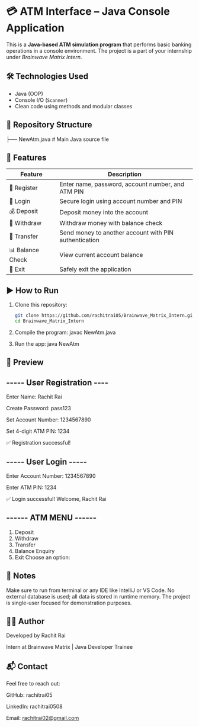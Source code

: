 # 💳 ATM Interface – Java Console Application

This is a **Java-based ATM simulation program** that performs basic banking operations in a console environment. The project is a part of your internship under *Brainwave Matrix Intern*.

## 🛠 Technologies Used
- Java (OOP)
- Console I/O (`Scanner`)
- Clean code using methods and modular classes

## 📁 Repository Structure
├── NewAtm.java # Main Java source file

## 🔐 Features

| Feature         | Description                                      |
|-----------------|--------------------------------------------------|
| 👤 Register     | Enter name, password, account number, and ATM PIN |
| 🔐 Login        | Secure login using account number and PIN        |
| 💰 Deposit      | Deposit money into the account                   |
| 💸 Withdraw     | Withdraw money with balance check                |
| 🔁 Transfer     | Send money to another account with PIN authentication      |
| 📊 Balance Check| View current account balance                     |
| 🚪 Exit         | Safely exit the application                      |


## ▶️ How to Run

1. Clone this repository:
   ```bash
   git clone https://github.com/rachitrai05/Brainwave_Matrix_Intern.git
   cd Brainwave_Matrix_Intern

2. Compile the program:
   javac NewAtm.java
   
3. Run the app:
   java NewAtm

## 📸 Preview

## ----- User Registration ----
   
   Enter Name: Rachit Rai
   
   Create Password: pass123

   Set Account Number: 1234567890

   Set 4-digit ATM PIN: 1234

✅ Registration successful!

## ----- User Login -----

Enter Account Number: 1234567890

Enter ATM PIN: 1234

✅ Login successful! Welcome, Rachit Rai

## ------ ATM MENU ------
1. Deposit
2. Withdraw
3. Transfer
4. Balance Enquiry
5. Exit
Choose an option:


## 📌 Notes
Make sure to run from terminal or any IDE like IntelliJ or VS Code.
No external database is used; all data is stored in runtime memory.
The project is single-user focused for demonstration purposes.

## 🙋‍♂️ Author

Developed by Rachit Rai

Intern at Brainwave Matrix | Java Developer Trainee

## 📬 Contact
Feel free to reach out:

GitHub: rachitrai05

LinkedIn: rachitrai0508

Email: rachitrai02@gmail.com
